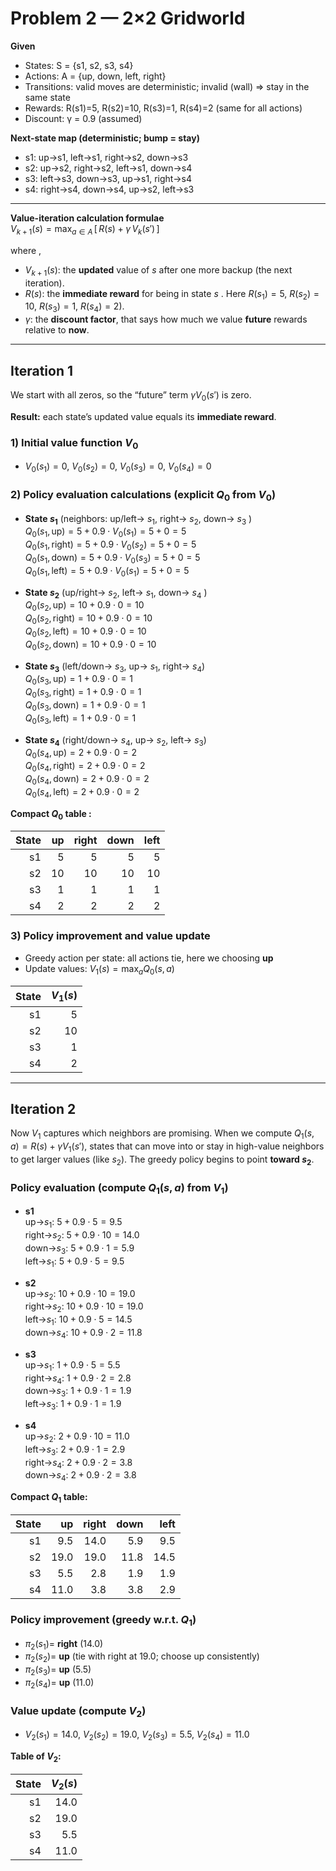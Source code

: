 # Problem 2 — 2×2 Gridworld

**Given**

- States: S = {s1, s2, s3, s4}
- Actions: A = {up, down, left, right}
- Transitions: valid moves are deterministic; invalid (wall) ⇒ stay in the same state
- Rewards: R(s1)=5, R(s2)=10, R(s3)=1, R(s4)=2 (same for all actions)
- Discount: γ = 0.9 (assumed)

**Next-state map (deterministic; bump = stay)**

- s1: up→s1, left→s1, right→s2, down→s3
- s2: up→s2, right→s2, left→s1, down→s4
- s3: left→s3, down→s3, up→s1, right→s4
- s4: right→s4, down→s4, up→s2, left→s3

---

**Value-iteration calculation formulae**  
$V_{k+1}(s) = \max_{a \in A}\,[\,R(s) + \gamma\, V_k(s')\,]$

where ,

- $V_{k+1}(s)$: the **updated** value of $s$ after one more backup (the next iteration).
- $R(s)$: the **immediate reward** for being in state $s$ . Here $R(s_1)=5$, $R(s_2)=10$, $R(s_3)=1$, $R(s_4)=2$).
- $\gamma$: the **discount factor**, that says how much we value **future** rewards relative to **now**.

---

## Iteration 1

We start with all zeros, so the “future” term $\gamma V_0(s')$ is zero.

**Result:** each state’s updated value equals its **immediate reward**.

### 1) Initial value function $V_0$

- $V_0(s_1)=0,\ V_0(s_2)=0,\ V_0(s_3)=0,\ V_0(s_4)=0$

### 2) **Policy evaluation calculations** (explicit $Q_0$ from $V_0$)

- **State $s_1$** (neighbors: up/left→ $s_1$, right→ $s_2$, down→ $s_3$ )  
  $Q_0(s_1,\text{up}) = 5 + 0.9\cdot V_0(s_1) = 5 + 0 = 5$  
  $Q_0(s_1,\text{right}) = 5 + 0.9\cdot V_0(s_2) = 5 + 0 = 5$  
  $Q_0(s_1,\text{down}) = 5 + 0.9\cdot V_0(s_3) = 5 + 0 = 5$  
  $Q_0(s_1,\text{left}) = 5 + 0.9\cdot V_0(s_1) = 5 + 0 = 5$

- **State $s_2$** (up/right→ $s_2$, left→ $s_1$, down→ $s_4$ )  
  $Q_0(s_2,\text{up}) = 10 + 0.9\cdot 0 = 10$  
  $Q_0(s_2,\text{right}) = 10 + 0.9\cdot 0 = 10$  
  $Q_0(s_2,\text{left}) = 10 + 0.9\cdot 0 = 10$  
  $Q_0(s_2,\text{down}) = 10 + 0.9\cdot 0 = 10$

- **State $s_3$** (left/down→ $s_3$, up→ $s_1$, right→ $s_4$)  
  $Q_0(s_3,\text{up}) = 1 + 0.9\cdot 0 = 1$  
  $Q_0(s_3,\text{right}) = 1 + 0.9\cdot 0 = 1$  
  $Q_0(s_3,\text{down}) = 1 + 0.9\cdot 0 = 1$  
  $Q_0(s_3,\text{left}) = 1 + 0.9\cdot 0 = 1$

- **State $s_4$** (right/down→ $s_4$, up→ $s_2$, left→ $s_3$)  
  $Q_0(s_4,\text{up}) = 2 + 0.9\cdot 0 = 2$  
  $Q_0(s_4,\text{right}) = 2 + 0.9\cdot 0 = 2$  
  $Q_0(s_4,\text{down}) = 2 + 0.9\cdot 0 = 2$  
  $Q_0(s_4,\text{left}) = 2 + 0.9\cdot 0 = 2$

**Compact $Q_0$ table :**

| State |  up | right | down | left |
| ----: | --: | ----: | ---: | ---: |
|    s1 |   5 |     5 |    5 |    5 |
|    s2 |  10 |    10 |   10 |   10 |
|    s3 |   1 |     1 |    1 |    1 |
|    s4 |   2 |     2 |    2 |    2 |

### 3) Policy improvement and value update

- Greedy action per state: all actions tie, here we choosing **up**
- Update values: $V_1(s)=\max_a Q_0(s,a)$

| State | $V_1(s)$ |
| ----: | -------: |
|    s1 |        5 |
|    s2 |       10 |
|    s3 |        1 |
|    s4 |        2 |

---

## Iteration 2

Now $V_1$ captures which neighbors are promising. When we compute $Q_1(s,a)=R(s)+\gamma V_1(s')$, states that can move into or stay in high-value neighbors to get larger values (like $s_2$). The greedy policy begins to point **toward $s_2$**.

### Policy evaluation (compute $Q_1(s,a)$ from $V_1$)

- **s1**  
  up→$s_1$: $5 + 0.9\cdot 5 = 9.5$  
  right→$s_2$: $5 + 0.9\cdot 10 = 14.0$  
  down→$s_3$: $5 + 0.9\cdot 1 = 5.9$  
  left→$s_1$: $5 + 0.9\cdot 5 = 9.5$

- **s2**  
  up→$s_2$: $10 + 0.9\cdot 10 = 19.0$  
  right→$s_2$: $10 + 0.9\cdot 10 = 19.0$  
  left→$s_1$: $10 + 0.9\cdot 5 = 14.5$  
  down→$s_4$: $10 + 0.9\cdot 2 = 11.8$

- **s3**  
  up→$s_1$: $1 + 0.9\cdot 5 = 5.5$  
  right→$s_4$: $1 + 0.9\cdot 2 = 2.8$  
  down→$s_3$: $1 + 0.9\cdot 1 = 1.9$  
  left→$s_3$: $1 + 0.9\cdot 1 = 1.9$

- **s4**  
  up→$s_2$: $2 + 0.9\cdot 10 = 11.0$  
  left→$s_3$: $2 + 0.9\cdot 1 = 2.9$  
  right→$s_4$: $2 + 0.9\cdot 2 = 3.8$  
  down→$s_4$: $2 + 0.9\cdot 2 = 3.8$

**Compact $Q_1$ table:**

| State |   up | right | down | left |
| ----: | ---: | ----: | ---: | ---: |
|    s1 |  9.5 |  14.0 |  5.9 |  9.5 |
|    s2 | 19.0 |  19.0 | 11.8 | 14.5 |
|    s3 |  5.5 |   2.8 |  1.9 |  1.9 |
|    s4 | 11.0 |   3.8 |  3.8 |  2.9 |

### Policy improvement (greedy w.r.t. $Q_1$)

- $\pi_2(s_1)=$ **right** (14.0)
- $\pi_2(s_2)=$ **up** (tie with right at 19.0; choose up consistently)
- $\pi_2(s_3)=$ **up** (5.5)
- $\pi_2(s_4)=$ **up** (11.0)

### Value update (compute $V_2$)

- $V_2(s_1)=14.0,\ V_2(s_2)=19.0,\ V_2(s_3)=5.5,\ V_2(s_4)=11.0$

**Table of $V_2$:**

| State | $V_2(s)$ |
| ----: | -------: |
|    s1 |     14.0 |
|    s2 |     19.0 |
|    s3 |      5.5 |
|    s4 |     11.0 |
